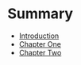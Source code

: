 # Summary

* [Introduction](README.md)
* [Chapter One](chapters/chapter_one.md)
* [Chapter Two](chapters/chapter_two.md)

